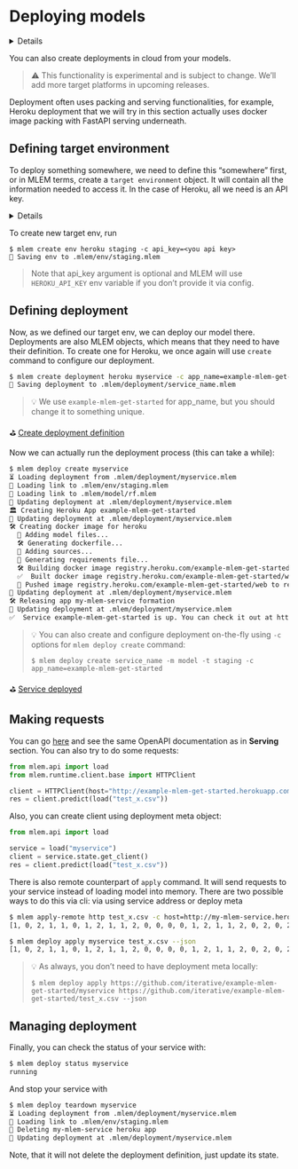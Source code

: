 # Deploying models

<details>

### 🧳 Requirements

`pip install mlem[fastapi,docker]`

You also need docker up and running on your machine.

</details>

You can also create deployments in cloud from your models.



> ⚠️ This functionality is experimental and is subject to change. We’ll add more target platforms in upcoming releases.



Deployment often uses packing and serving functionalities, for example, Heroku
deployment that we will try in this section actually uses docker image packing
with FastAPI serving underneath.


## Defining target environment

To deploy something somewhere, we need to define this “somewhere” first, or in
MLEM terms, create a `target environment` object. It will contain all the
information needed to access it. In the case of Heroku, all we need is an API
key.

<details>

### ⚙️How to obtain Heroku API key
- Go to [heroku.com](http://heroku.com)
- Sign up or login with existing account 
- Go to account settings by clicking your profile picture on the main page 
- Find API Key section and reveal existing one or re-generate it

</details>

To create new target env, run

```mlem
$ mlem create env heroku staging -c api_key=<you api key>
💾 Saving env to .mlem/env/staging.mlem
```

> Note that api_key argument is optional and MLEM will use
> `HEROKU_API_KEY` env variable if you don’t provide it via config.


## Defining deployment

Now, as we defined our target env, we can deploy our model there. Deployments
are also MLEM objects, which means that they need to have their definition. To
create one for Heroku, we once again will use `create` command to configure our
deployment.

```bash
$ mlem create deployment heroku myservice -c app_name=example-mlem-get-started -c model=model -c env=staging
💾 Saving deployment to .mlem/deployment/service_name.mlem
```


> 💡 We use `example-mlem-get-started` for app_name, but you should change it to something unique.


⛳
[Create deployment definition](https://github.com/iterative/example-mlem-get-started/tree/7-deploy-meta)

Now we can actually run the deployment process (this can take a while):

```bash
$ mlem deploy create myservice
⏳️ Loading deployment from .mlem/deployment/myservice.mlem
🔗 Loading link to .mlem/env/staging.mlem
🔗 Loading link to .mlem/model/rf.mlem
💾 Updating deployment at .mlem/deployment/myservice.mlem
🏛 Creating Heroku App example-mlem-get-started
💾 Updating deployment at .mlem/deployment/myservice.mlem
🛠 Creating docker image for heroku
  💼 Adding model files...
  🛠 Generating dockerfile...
  💼 Adding sources...
  💼 Generating requirements file...
  🛠 Building docker image registry.heroku.com/example-mlem-get-started/web...
  ✅  Built docker image registry.heroku.com/example-mlem-get-started/web
  🔼 Pushed image registry.heroku.com/example-mlem-get-started/web to remote registry at host registry.heroku.com
💾 Updating deployment at .mlem/deployment/myservice.mlem
🛠 Releasing app my-mlem-service formation
💾 Updating deployment at .mlem/deployment/myservice.mlem
✅  Service example-mlem-get-started is up. You can check it out at https://my-mlem-service.herokuapp.com/
```


> 💡 You can also create and configure deployment on-the-fly using `-c` options for `mlem deploy create` command: 
> 
> `$ mlem deploy create service_name -m model -t staging -c app_name=example-mlem-get-started`


⛳
[Service deployed](https://github.com/iterative/example-mlem-get-started/tree/8-deploy-create)

## Making requests

You can go [here](http://example-mlem-get-started.herokuapp.com) and see the same OpenAPI documentation as in **Serving** section.
You can also try to do some requests:

```python
from mlem.api import load
from mlem.runtime.client.base import HTTPClient

client = HTTPClient(host="http://example-mlem-get-started.herokuapp.com", port=80)
res = client.predict(load("test_x.csv"))
```

Also, you can create client using deployment meta object:

```python
from mlem.api import load

service = load("myservice")
client = service.state.get_client()
res = client.predict(load("test_x.csv"))
```

There is also remote counterpart of `apply` command. It will send requests to
your service instead of loading model into memory. There are two possible ways
to do this via cli: via using service address or deploy meta

```bash
$ mlem apply-remote http test_x.csv -c host=http://my-mlem-service.herokuapp.com -c port=80 --json
[1, 0, 2, 1, 1, 0, 1, 2, 1, 1, 2, 0, 0, 0, 0, 1, 2, 1, 1, 2, 0, 2, 0, 2, 2, 2, 2, 2, 0, 0, 0, 0, 1, 0, 0, 2, 1, 0]

$ mlem deploy apply myservice test_x.csv --json
[1, 0, 2, 1, 1, 0, 1, 2, 1, 1, 2, 0, 0, 0, 0, 1, 2, 1, 1, 2, 0, 2, 0, 2, 2, 2, 2, 2, 0, 0, 0, 0, 1, 0, 0, 2, 1, 0]
```


> 💡 As always, you don’t need to have deployment meta locally:
> 
> `$ mlem deploy apply https://github.com/iterative/example-mlem-get-started/myservice https://github.com/iterative/example-mlem-get-started/test_x.csv --json`

## Managing deployment

Finally, you can check the status of your service with:

```bash
$ mlem deploy status myservice
running
```

And stop your service with

```bash
$ mlem deploy teardown myservice
⏳️ Loading deployment from .mlem/deployment/myservice.mlem
🔗 Loading link to .mlem/env/staging.mlem
🔻 Deleting my-mlem-service heroku app
💾 Updating deployment at .mlem/deployment/myservice.mlem
```

Note, that it will not delete the deployment definition, just update its state.
